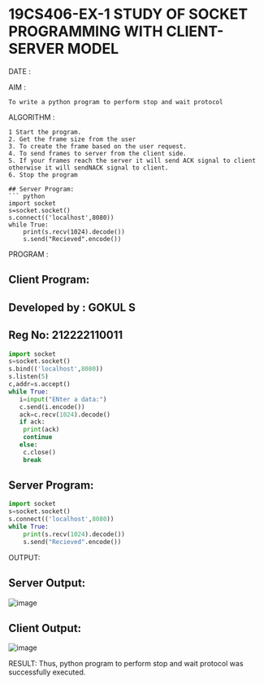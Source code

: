 # 19CS406-EX-1 STUDY OF SOCKET PROGRAMMING WITH CLIENT-SERVER MODEL

DATE :

AIM :
```
To write a python program to perform stop and wait protocol

```

ALGORITHM :
```
1 Start the program. 
2. Get the frame size from the user 
3. To create the frame based on the user request. 
4. To send frames to server from the client side. 
5. If your frames reach the server it will send ACK signal to client otherwise it will sendNACK signal to client. 
6. Stop the program
```

```
## Server Program:
``` python 
import socket
s=socket.socket()
s.connect(('localhost',8080))
while True:
	print(s.recv(1024).decode())
	s.send("Recieved".encode())
```

PROGRAM :
## Client Program:
## Developed by : GOKUL S
## Reg No: 212222110011
``` python
import socket
s=socket.socket()
s.bind(('localhost',8080))
s.listen(5)
c,addr=s.accept()
while True:
   i=input("ENter a data:")
   c.send(i.encode())
   ack=c.recv(1024).decode()
   if ack:
   	print(ack)
   	continue
   else:
   	c.close()
   	break
```
## Server Program:
``` python 
import socket
s=socket.socket()
s.connect(('localhost',8080))
while True:
	print(s.recv(1024).decode())
	s.send("Recieved".encode())
```





OUTPUT:
## Server Output:
![image](https://github.com/gokul-sureshkumar/19CS406-EX-1/assets/121148715/ba6f0b14-dedf-4c7c-8d16-bf0fc207a727)
## Client Output:
![image](https://github.com/gokul-sureshkumar/19CS406-EX-1/assets/121148715/762bc1a6-362e-41c4-ad79-37459c13d937)




RESULT:
Thus, python program to perform stop and wait protocol was successfully executed.


